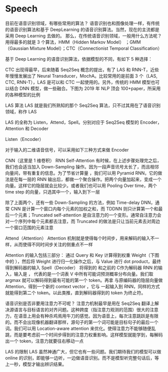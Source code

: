 # Speech
目前在语音识别领域，有哪些常用的算法？
语音识别也和图像处理一样，有传统的语音识别算法和基于 DeepLearning 的语音识别算法。当然，现在的主流都是采用 Deep Learning 去做的。 那么，在传统语音识别领域，一般用什么方法呢？用得最多的就是 3 个算法，HMM（Hidden Markov Model） ；GMM（Gaussian Mixture Model）；CTC（Connectionist Temporal Classification）

基于 Deep Learning 的语音识别算法，依据模型的不同，有如下 5 种选择：



CTC 出现得最早，后来随着 Seq2Seq 概念的提出，有了 LAS 和 RNN-T，近些年慢慢发展出了 Neural Transducer，MochA。比较常用的是前面 3 个（LAS, CTC, RNN-T），LAS 是可以和 CTC 一起使用的。另外，传统的 HMM 模型也可以结合 DNN 模型，做一些融合。下图为 2019 年 NLP 顶会 100+paper，所采用的各种模型的比例



LAS 算法
LAS 就是我们所熟知的那个 Seq2Seq 算法，只不过其用在了语音识别领域，称作 LAS

LAS 的全称为 Listen，Attend，Spell。分别对应于 Seq2Seq 模型的 Encoder，Attention 和 Decoder

Listen（Encoder）


对于输入的二维语音信号，可以采用如下三种方式来做 Encoder

CNN（这里是 1 维卷积）
RNN
Self-Attention
有时候，在上述步骤处理完之后，我们也会适当加入 Down-Sampling 操作。因为一段声音讯号太长了，而且相邻向量间，带有重复的信息。为了节省计算量 ，我们可以用 Pyramid RNN，它的做法是在每一层的 RNN 输出后，都做一个聚合操作。把两个向量加起来，变成一个向量。这样它的隐层就会比较少。或者我们也可以用 Pooling Over time，两个 time step 的向量，只选其中一个，输入到下一层



除了上面两个，还有一些 Down-Sampling 的方法，例如 Time-delay DNN，通常 CNN 是计算一个窗口内每个元素的加权之和，而 TDDNN 则只计算第一个和最后一个元素；Truncated self-attention 是自注意力的一个变形。通常自注意力会对一个序列中每个元素都去注意，而 Truncated 的做法是只让当前元素去对周边一个窗口范围的元素注意



Attend（Attention）
Attention 机制就是使得每个时间步，用来解码的输入不一样，从而使得不同时间步关注的侧重点不一样

Attention 的输入包括三部分：
通过 Query 和 Key 计算得到权重 Weight（下图中的 ），然后将 Weight 进行归一化操作之后，与 Value 进行 dot product，最终得到解码器的输入
Spell（Decoder）
将得到的  和之前的 C作为解码器 RNN 的输入，输入是 ， 代表的是一个词表 V 中所有可能词预测概率分布向量。我们取 argmax 就可以解码得到最有可能的第一个 token。再拿  与原编码器的隐层向量做 Attention，得到一个新的 context vector ，它与  一起输入到 RNN，同样的方式就能得到第二个 token。以此类推，直到解码器得到的 token 为终止符。



语音识别是否非要用注意力不可呢？
注意力机制最早是用在 Seq2Seq 翻译上解决源语言与目标语言的对齐问题。这种跨度（指注意力观测的范围）很大的注意力，在语音上用会有种杀鸡焉用牛刀的感觉。因为语音上，每次注意跳跃是有限的。而不会出现像机器翻译那样，源句子的第一个词可能是目标句子的最后一个词。我们可以用 Location-aware attention 来优化。使得注意力不能够随便乱跳，而是要考虑前一个时间步得到的注意力权重影响。这样模型就能学到，每解码出一个 token，注意力就要往右移动一点



LAS 的限制
LAS 虽然神通广大，但它也有一些问题。我们期待我们的模型可以做 online 的识别，即能够一边听，一边做语音识别。而不是模型听完整句话后，等上一秒，模型才输出辨识结果。

